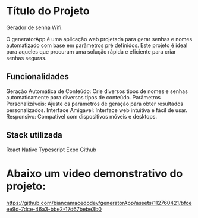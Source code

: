 

# Título do Projeto

Gerador de senha Wifi.

O generatorApp é uma aplicação web projetada para gerar senhas e nomes automatizado com base em parâmetros pré definidos. Este projeto é ideal para aqueles que procuram uma solução rápida e eficiente para criar senhas seguras.


## Funcionalidades
Geração Automática de Conteúdo: Crie diversos tipos de nomes e senhas automaticamente para diversos tipos de conteúdo.
Parâmetros Personalizáveis: Ajuste os parâmetros de geração para obter resultados personalizados.
Interface Amigável: Interface web intuitiva e fácil de usar.
Responsivo: Compatível com dispositivos móveis e desktops.

## Stack utilizada
React Native
Typescript 
Expo 
Github

# Abaixo um video demonstrativo do projeto: 
https://github.com/biancamacedodev/generatorApp/assets/112760421/bfceee9d-7dce-46a3-bbe2-17d67bebe3b0

